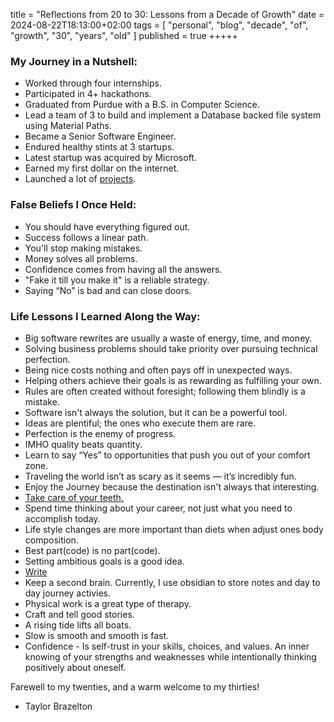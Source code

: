 title = "Reflections from 20 to 30: Lessons from a Decade of Growth"
date = 2024-08-22T18:13:00+02:00
tags = [
  "personal",
  "blog",
  "decade",
  "of",
  "growth",
  "30",
  "years",
  "old"
]
published = true
+++++

### My Journey in a Nutshell:
- Worked through four internships.
- Participated in 4+ hackathons.
- Graduated from Purdue with a B.S. in Computer Science.
- Lead a team of 3 to build and implement a Database backed file system using Material Paths.
- Became a Senior Software Engineer.
- Endured healthy stints at 3 startups.
- Latest startup was acquired by Microsoft.
- Earned my first dollar on the internet.
- Launched a lot of [projects](/creations/).

### False Beliefs I Once Held:
- You should have everything figured out.
- Success follows a linear path.
- You'll stop making mistakes.
- Money solves all problems.
- Confidence comes from having all the answers.
- "Fake it till you make it" is a reliable strategy.
- Saying “No” is bad and can close doors.

### Life Lessons I Learned Along the Way:
- Big software rewrites are usually a waste of energy, time, and money.
- Solving business problems should take priority over pursuing technical perfection.
- Being nice costs nothing and often pays off in unexpected ways.
- Helping others achieve their goals is as rewarding as fulfilling your own.
- Rules are often created without foresight; following them blindly is a mistake.
- Software isn't always the solution, but it can be a powerful tool.
- Ideas are plentiful; the ones who execute them are rare.
- Perfection is the enemy of progress.
- IMHO quality beats quantity.
- Learn to say “Yes” to opportunities that push you out of your comfort zone.
- Traveling the world isn’t as scary as it seems — it’s incredibly fun.
- Enjoy the Journey because the destination isn't always that interesting.
- [Take care of your teeth.](https://ofwhiskeyandwords.com/wear-sunscreen-by-mary-schmich/)
- Spend time thinking about your career, not just what you need to accomplish today.
- Life style changes are more important than diets when adjust ones body composition.
- Best part(code) is no part(code).
- Setting ambitious goals is a good idea.
- [Write](https://paulgraham.com/writing44.html)
- Keep a second brain. Currently, I use obsidian to store notes and day to day journey activies.
- Physical work is a great type of therapy.
- Craft and tell good stories.
- A rising tide lifts all boats.
- Slow is smooth and smooth is fast.
- Confidence - Is self-trust in your skills, choices, and values. An inner knowing of your strengths and weaknesses while intentionally thinking positively about oneself.

Farewell to my twenties, and a warm welcome to my thirties!

- Taylor Brazelton
